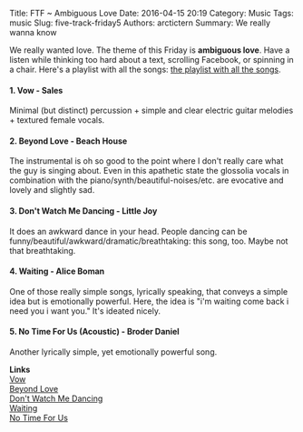 Title: FTF ~ Ambiguous Love
Date: 2016-04-15 20:19
Category: Music
Tags: music
Slug: five-track-friday5
Authors: arctictern
Summary: We really wanna know

We really wanted love. The theme of this Friday is **ambiguous love**. Have a 
listen while thinking too hard about a text, scrolling Facebook, or spinning
in a chair. Here's a playlist with all the songs: [the playlist with all 
the songs](https://open.spotify.com/user/1240806741/playlist/4incH0kX0BA2gDCnL8ZLaO).

#### 1. Vow - Sales
Minimal (but distinct) percussion + simple and clear electric guitar melodies +
textured female vocals. 

#### 2. Beyond Love - Beach House
The instrumental is oh so good to the point where I don't really care what
the guy is singing about. Even in this apathetic state the glossolia vocals 
in combination with the piano/synth/beautiful-noises/etc. are evocative and
lovely and slightly sad.

#### 3. Don't Watch Me Dancing - Little Joy
It does an awkward dance in your head. People dancing can be 
funny/beautiful/awkward/dramatic/breathtaking: this song, too. Maybe not that 
breathtaking.

#### 4. Waiting - Alice Boman
One of those really simple songs, lyrically speaking, that conveys a simple idea
but is emotionally powerful. Here, the idea is "i'm waiting come back i need you
i want you." It's ideated nicely.

#### 5. No Time For Us (Acoustic) - Broder Daniel
Another lyrically simple, yet emotionally powerful song. 

**Links**  
[Vow](https://www.youtube.com/watch?v=nF3KjIdLqys)  
[Beyond Love](https://www.youtube.com/watch?v=wy5iwc1NwXg)  
[Don't Watch Me Dancing](https://www.youtube.com/watch?v=iR-2L0RTUgQ)  
[Waiting](https://www.youtube.com/watch?v=_KQdMgLW-K0)  
[No Time For Us](https://www.youtube.com/watch?v=jUiKRlvbIDI)  
